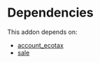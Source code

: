 # Dependencies

This addon depends on:

- [account_ecotax](https://github.com/bringout/oca-financial)
- [sale](https://github.com/bringout/oca-ocb-sale/tree/c17ba68cff0610f4dfb2f6dd7d61af76671084cf/odoo-bringout-oca-ocb-sale)
